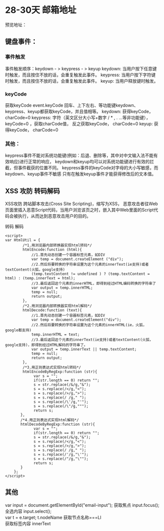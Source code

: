 # 28-30天 邮箱地址
预览地址：
## 键盘事件：
### 事件触发
事件触发顺序：keydown - > keypress - > keyup
keydown: 当用户按下任意键时触发，而且按住不放的话，会重复触发此事件。
keypress: 当用户按下字符键时触发，而且按住不放的话，会重复触发此事件。
keyup: 当用户释放键时触发。
### keyCode
获取keyCode   event.keyCode
回车、上下左右、等功能键keydown、keypress、keyup都获取keyCode，并且值相等。
keydown: 获得keyCode， charCode=0
keypress: 字符（英文区分大小写+数字  / * , .  ...等非功能键），keyCode=0 ，获取charCode值， 反之获取keyCode， charCode=0
keyup: 获得keyCode， charCode=0
### 其他：
keypress事件不能对系统功能键(例如：后退、删除等，其中对中文输入法不能有效响应)进行正常的响应，
keydown和keyup均可以对系统功能键进行有效的拦截，但事件截获的位置不同。
keypress事件的keyCode对字母的大小写敏感，而keydown、keyup事件不敏感
只有在触发keyup事件才能获得修改后的文本值。
## XSS 攻防 转码解码
XSS攻防
跨站脚本攻击(Cross Site Scripting)，缩写为XSS，
恶意攻击者往Web页面里插入恶意Script代码，当用户浏览该页之时，嵌入其中Web里面的Script代码会被执行，从而达到恶意攻击用户的目的。

转码 解码
```
<script>
var HtmlUtil = {
        /*1.用浏览器内部转换器实现html转码*/
        htmlEncode:function (html){
            //1.首先动态创建一个容器标签元素，如DIV
            var temp = document.createElement ("div");
            //2.然后将要转换的字符串设置为这个元素的innerText(ie支持)或者textContent(火狐，google支持)
            (temp.textContent != undefined ) ? (temp.textContent = html) : (temp.innerText = html);
            //3.最后返回这个元素的innerHTML，即得到经过HTML编码转换的字符串了
            var output = temp.innerHTML;
            temp = null;
            return output;
        },
        /*2.用浏览器内部转换器实现html解码*/
        htmlDecode:function (text){
            //1.首先动态创建一个容器标签元素，如DIV
            var temp = document.createElement("div");
            //2.然后将要转换的字符串设置为这个元素的innerHTML(ie，火狐，google都支持)
            temp.innerHTML = text;
            //3.最后返回这个元素的innerText(ie支持)或者textContent(火狐，google支持)，即得到经过HTML解码的字符串了。
            var output = temp.innerText || temp.textContent;
            temp = null;
            return output;
        },
        /*3.用正则表达式实现html转码*/
        htmlEncodeByRegExp:function (str){ 
             var s = "";
             if(str.length == 0) return "";
             s = str.replace(/&/g,"&");
             s = s.replace(/</g,"<");
             s = s.replace(/>/g,">");
             s = s.replace(/ /g," ");
             s = s.replace(/\'/g,"'");
             s = s.replace(/\"/g,""");
             return s; 
       },
       /*4.用正则表达式实现html解码*/
       htmlDecodeByRegExp:function (str){ 
             var s = "";
             if(str.length == 0) return "";
             s = str.replace(/&/g,"&");
             s = s.replace(/</g,"<");
             s = s.replace(/>/g,">");
             s = s.replace(/ /g," ");
             s = s.replace(/'/g,"\'");
             s = s.replace(/"/g,"\"");
             return s; 
       }
    };
</script>
```
## 其他
var input = document.getElementById("email-input");
获取焦点    input.focus();  
全选内容    input.select();  
var t = e.target;
t.nodeName 获取节点名称===LI  
获取标签内容   innerText  

